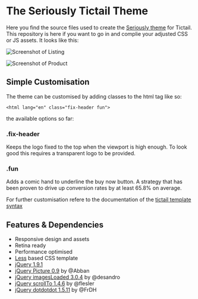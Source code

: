 # The Seriously Tictail Theme

Here you find the source files used to create the [Seriously theme](http://seriously.tictail.com/) for Tictail. This repository is here if you want to go in and complie your adjusted CSS or JS assets. It looks like this:

![Screenshot of Listing](https://dl.dropboxusercontent.com/u/73325/tictail/screen1.png)

![Screenshot of Product](https://dl.dropboxusercontent.com/u/73325/tictail/screen2.png)



## Simple Customisation
The theme can be customised by adding classes to the html tag like so:

```
<html lang="en" class="fix-header fun">
```

the available options so far:

### .fix-header
Keeps the logo fixed to the top when the viewport is high enough. To look good this requires a transparent logo to be provided.

### .fun
Adds a comic hand to underline the buy now button. A strategy that has been proven to drive up conversion rates by at least 65.8% on average.


For further customisation refere to the documentation of the [tictail template syntax](https://tictail.com/docs)



## Features & Dependencies
* Responsive design and assets
* Retina ready
* Performance optimised
* [Less](http://lesscss.org) based CSS template
* [jQuery 1.9.1](http://http://jquery.com)
* [jQuery Picture 0.9](http://jquerypicture.com) by @Abban 
* [jQuery imagesLoaded 3.0.4](https://github.com/desandro/imagesloaded) by @desandro 
* [jQuery scrollTo 1.4.6](https://github.com/flesler/jquery.scrollTo) by @flesler
* [jQuery dotdotdot 1.5.11](https://github.com/FrDH/jQuery.dotdotdot)  by @FrDH





